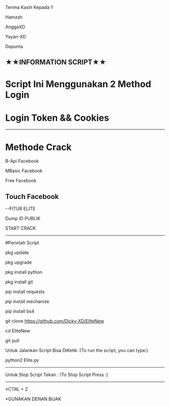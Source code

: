 
Terima Kasih Kepada !!

Hamzah

AnggaXD

Yayan-XD

Dapunta

★★INFORMATION SCRIPT★★
-----------------------------
# Script Ini Menggunakan 2 Method Login


# Login Token && Cookies
-----------------------------

# Methode Crack

B-Api Facebook

MBasic Facebook

Free Facebook

Touch Facebook
-----------------------------

--FITUR ELITE

Dump ID PUBLIK

START CRACK

-----------------------------
#Perintah Script

pkg update

pkg upgrade

pkg install python

pkg install git

pip install requests

pip install mechanize

pip install bs4

git clone https://github.com/Dicky-XD/EliteNew

cd EliteNew

git pull

Untuk Jalankan Script Bisa DiKetik :(To run the script, you can type:)

python2 Elite.py

-----------------------------
Untuk Stop Script Tekan : (To Stop Script Press :)

-----------------------------
*CTRL + Z

*GUNAKAN DENAN BIJAK 
